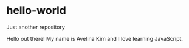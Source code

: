 # hello-world
Just another repository 

Hello out there! My name is Avelina Kim and I love learning JavaScript. 
